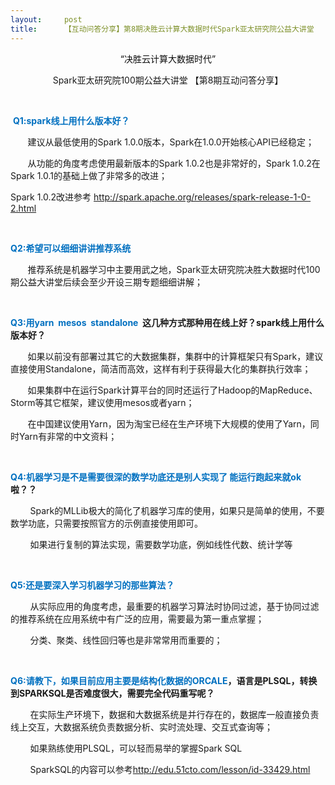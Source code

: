```yaml
---
layout:     post
title:      【互动问答分享】第8期决胜云计算大数据时代Spark亚太研究院公益大讲堂
---
```

<div id="article_content" class="article_content clearfix csdn-tracking-statistics" data-pid="blog" data-mod="popu_307" data-dsm="post">
								            <link rel="stylesheet" href="https://csdnimg.cn/release/phoenix/template/css/ck_htmledit_views-f76675cdea.css">
						<div class="htmledit_views" id="content_views">
                
<p align="center"><span style="color:#0D0D0D;">“决胜云计算大数据时代”</span></p>
<p style="text-align:center;">Spark亚太研究院100期公益大讲堂 【第8期互动问答分享】</p>
<p align="center"> </p>
<p> <span style="color:rgb(0,112,192);"><strong>Q1:spark</strong></span><span style="color:rgb(0,112,192);"><strong>线上用什么版本好？</strong></span></p>
<p>       建议从最低使用的Spark 1.0.0版本，Spark在1.0.0开始核心API已经稳定；</p>
<p>       从功能的角度考虑使用最新版本的Spark 1.0.2也是非常好的，Spark 1.0.2在Spark 1.0.1的基础上做了非常多的改进；</p>
Spark 1.0.2改进参考 <a href="http://spark.apache.org/releases/spark-release-1-0-2.html" rel="nofollow">
http://spark.apache.org/releases/spark-release-1-0-2.html</a>
<p><br></p>
<p><strong><span style="color:#0070C0;">Q2:</span><span style="color:#0070C0;">希望可以细细讲讲推荐系统</span></strong></p>
<p>       推荐系统是机器学习中主要用武之地，Spark亚太研究院决胜大数据时代100期公益大讲堂后续会至少开设三期专题细细讲解；</p>
<p><span style="color:#333333;"> </span></p>
<p><strong><span style="color:#0070C0;">Q3:</span><span style="color:#0070C0;">用yarn  mesos  standalone  </span>这几种方式那种用在线上好？spark线上用什么版本好？
</strong></p>
<p>       如果以前没有部署过其它的大数据集群，集群中的计算框架只有Spark，建议直接使用Standalone，简洁而高效，这样有利于获得最大化的集群执行效率；</p>
<p>       如果集群中在运行Spark计算平台的同时还运行了Hadoop的MapReduce、Storm等其它框架，建议使用mesos或者yarn；</p>
<p>       在中国建议使用Yarn，因为淘宝已经在生产环境下大规模的使用了Yarn，同时Yarn有非常的中文资料；</p>
<p> </p>
<p><strong><span style="color:#0070C0;">Q4:</span><span style="color:#0070C0;">机器学习是不是需要很深的数学功底还是别人实现了 能运行跑起来就ok</span>啦？？</strong></p>
<p>        Spark的MLLib极大的简化了机器学习库的使用，如果只是简单的使用，不要数学功底，只需要按照官方的示例直接使用即可。</p>
<p>        如果进行复制的算法实现，需要数学功底，例如线性代数、统计学等</p>
<p> </p>
<p><strong><span style="color:#0070C0;">Q5:</span><span style="color:#0070C0;">还是要深入学习机器学习的那些算法？</span></strong></p>
<p>        从实际应用的角度考虑，最重要的机器学习算法时协同过滤，基于协同过滤的推荐系统在应用系统中有广泛的应用，需要最为第一重点掌握；</p>
<p>        分类、聚类、线性回归等也是非常常用而重要的；</p>
<p><br></p>
<p><span style="color:rgb(0,112,192);"><strong>Q6:</strong></span><span style="color:rgb(0,112,192);"><strong>请教下，如果目前应用主要是结构化数据的ORCALE</strong></span><span style="font-weight:bold;">，语言是PLSQL，转换到SPARKSQL是否难度很大，需要完全代码重写呢？</span></p>
<p>        在实际生产环境下，数据和大数据系统是并行存在的，数据库一般直接负责线上交互，大数据系统负责数据分析、实时流处理、交互式查询等；</p>
<p>        如果熟练使用PLSQL，可以轻而易举的掌握Spark SQL</p>
<p>        SparkSQL的内容可以参考<a href="http://edu.51cto.com/lesson/id-33429.html" rel="nofollow"><span>http://edu.51cto.com/lesson/id-33429.html</span></a>
</p>
<p> </p>
            </div>
                </div>